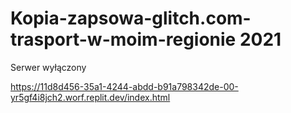 # Kopia-zapsowa-glitch.com-trasport-w-moim-regionie 2021

Serwer wyłączony

https://11d8d456-35a1-4244-abdd-b91a798342de-00-yr5gf4i8jch2.worf.replit.dev/index.html
